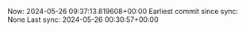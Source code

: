 Now: 2024-05-26 09:37:13.819608+00:00 Earliest commit since sync: None Last sync: 2024-05-26 00:30:57+00:00
